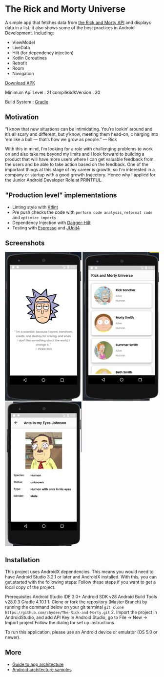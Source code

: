 # The Rick and Morty Universe

A simple app that fetches data from [the Rick and Morty API](https://martinfowler.com/) and displays data in a list.
it also shows some of the best practices in Android Development. Including:
* ViewModel
* LiveData
* Hilt (for dependency injection)
* Kotlin Coroutines
* Retrofit
* Room
* Navigation

[Download APK](https://github.com/chydee/The-Rick-and-Morty/releases/download/v1.0/app-debug.apk)

Minimum Api Level : 21 compileSdkVersion : 30

Build System : [Gradle](https://gradle.org/)

## Motivation

“I know that new situations can be intimidating. You’re lookin’ around and it’s all scary and different, but y’know, meeting them head-on, c
harging into ‘em like a bull — that’s how we grow as people.” — Rick

With this in mind, I'm looking for a role with challenging problems to work on and also take me beyond my limits and I look forward to building a product that
will have more users where I can get valuable feedback from the users and be able to take action based on the feedback. One of the important things at
this stage of my career is growth, so I'm interested in a company or startup with a good growth trajectory. Hence why I applied for the
Junior Android Developer Role at PRINTFUL.

## "Production level" implementations
- Linting style with [Ktlint](https://github.com/JLLeitschuh/ktlint-gradle)
- Pre push checks the code with `perform code analysis`, `reformat code` and `optimize imports`
- Dependency Injection with [Dagger-Hilt](https://developer.android.com/training/dependency-injection/hilt-android)
- Testing with [Espresso](https://developer.android.com/training/testing/espresso) and [JUnit4](https://developer.android.com/training/testing/junit-rules)

## Screenshots

<p>
<img src="screens/launcher.png" alt="Screen 1" width="250">
<img src="screens/home.png" alt="Screen 2" width="250">
<img src="screens/details.png" alt="Screen 3" width="250">
</p>

## Installation

This project uses AndroidX dependencies.
This means you would need to have Android Studio 3.2.1 or later and AndroidX installed. With this, you can get started with the following steps:
Follow these steps if you want to get a local copy of the project.

Prerequisites
Android Studio IDE 3.0+
Android SDK v28
Android Build Tools v28.0.3
Gradle 4.10.1
    1. Clone or fork the repository (Master Branch) by running the command below on your git terminal
        `git clone https://github.com/chydee/The-Rick-and-Morty.git`
    2. Import the project in AndroidStudio, and add API Key
    In Android Studio, go to File -> New -> Import project
    Follow the dialog for set up instructions

To run this application, please use an Android device or emulator (OS 5.0 or newer).


## More
* [Guide to app architecture](https://developer.android.com/jetpack/guide)
* [Android architecture samples](https://github.com/android/architecture-samples)